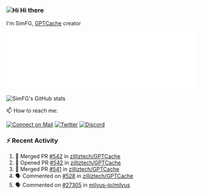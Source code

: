 ### <img src='https://qpluspicture.oss-cn-beijing.aliyuncs.com/6LjjQA/Hi.gif' alt='Hi' width="24"/> Hi there

I'm SimFG, [GPTCache](https://github.com/zilliztech/GPTCache) creator

![Metrics 👋](/metrics.plugin.followup.user.svg)

![SimFG's GitHub stats](https://github-readme-stats.vercel.app/api?username=SimFG&show_icons=true&theme=radical&count_private=true)

📫 How to reach me:

[![Connect on Mail](https://img.shields.io/badge/Ask%20me-anything-1abc9c.svg)](mailto:1142838399@qq.com)
[![Twitter](https://img.shields.io/twitter/follow/FogSim?style=social)](https://twitter.com/FogSim)
[![Discord](https://img.shields.io/discord/1092648432495251507?label=Discord&logo=discord)](https://discord.gg/Q8C6WEjSWV)

### :zap: Recent Activity

<!--START_SECTION:activity-->
1. 🎉 Merged PR [#542](https://github.com/zilliztech/GPTCache/pull/542) in [zilliztech/GPTCache](https://github.com/zilliztech/GPTCache)
2. 💪 Opened PR [#542](https://github.com/zilliztech/GPTCache/pull/542) in [zilliztech/GPTCache](https://github.com/zilliztech/GPTCache)
3. 🎉 Merged PR [#541](https://github.com/zilliztech/GPTCache/pull/541) in [zilliztech/GPTCache](https://github.com/zilliztech/GPTCache)
4. 🗣 Commented on [#528](https://github.com/zilliztech/GPTCache/issues/528) in [zilliztech/GPTCache](https://github.com/zilliztech/GPTCache)
5. 🗣 Commented on [#27305](https://github.com/milvus-io/milvus/issues/27305) in [milvus-io/milvus](https://github.com/milvus-io/milvus)
<!--END_SECTION:activity-->

